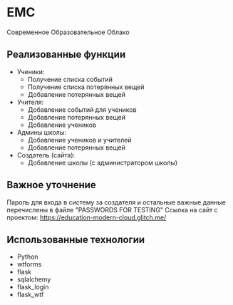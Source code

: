 # EMC
Современное Образовательное Облако

## Реализованные функции
* Ученики:
  * Получение списка событий
  * Получение списка потерянных вещей
  * Добавление потерянных вещей
* Учителя:
  * Добавление событий для учеников
  * Добавление потерянных вещей
  * Добавление учеников
* Админы школы:
  * Добавление учеников и учителей
  * Добавление потерянных вещей
* Создатель (сайта):
  * Добавление школы (с администратором школы)

## Важное уточнение
Пароль для входа в систему за создателя и остальные важные данные перечислены в файле "PASSWORDS FOR TESTING"
Ссылка на сайт с проектом: https://education-modern-cloud.glitch.me/

## Использованные технологии
* Python
* wtforms
* flask
* sqlalchemy
* flask_login
* flask_wtf
